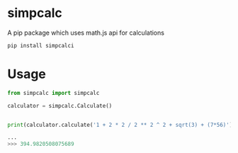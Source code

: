 # simpcalc
A pip package which uses math.js api for calculations

```py
pip install simpcalci
```

# Usage
```py
from simpcalc import simpcalc

calculator = simpcalc.Calculate()


print(calculator.calculate('1 + 2 * 2 / 2 ** 2 ^ 2 + sqrt(3) + (7*56)'))

...
>>> 394.9820508075689
```
